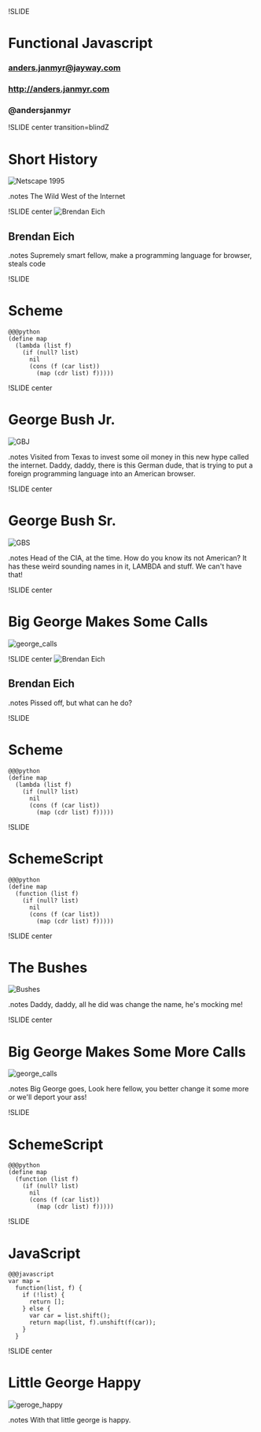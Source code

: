 !SLIDE
# Functional Javascript
### anders.janmyr@jayway.com
### http://anders.janmyr.com
### @andersjanmyr

!SLIDE center transition=blindZ
# Short History
![Netscape 1995](netscape.png)

.notes The Wild West of the Internet

!SLIDE center
![Brendan Eich](brendan_eich.jpg)
## Brendan Eich

.notes Supremely smart fellow, make a programming language for browser, steals code


!SLIDE
# Scheme

    @@@python
    (define map
      (lambda (list f)
        (if (null? list)
          nil
          (cons (f (car list))
            (map (cdr list) f)))))

!SLIDE center
# George Bush Jr.
![GBJ](george_bush_jr.jpg)

.notes Visited from Texas to invest some oil money in this new hype
called the internet. 
Daddy, daddy, there is this German dude, that is trying to put
a foreign programming language into an American browser.

!SLIDE center
# George Bush Sr.
![GBS](george_bush_sr.png)

.notes Head of the CIA, at the time. 
How do you know its not American?
It has these weird sounding names in it, LAMBDA and stuff.
We can't have that!

!SLIDE center
# Big George Makes Some Calls
![george_calls](george_calls.jpg)


!SLIDE center
![Brendan Eich](brendan_eich2.jpg)
## Brendan Eich

.notes Pissed off, but what can he do?

!SLIDE
# Scheme

    @@@python
    (define map
      (lambda (list f)
        (if (null? list)
          nil
          (cons (f (car list))
            (map (cdr list) f)))))


!SLIDE
# SchemeScript

    @@@python
    (define map
      (function (list f)
        (if (null? list)
          nil
          (cons (f (car list))
            (map (cdr list) f)))))

!SLIDE center
# The Bushes
![Bushes](the_bushes2.jpg)

.notes Daddy, daddy, all he did was change the name, he's mocking me!

!SLIDE center
# Big George Makes Some More Calls
![george_calls](george_calls.jpg)

.notes Big George goes, Look here fellow, you better change it some more or
we'll deport your ass!

!SLIDE
# SchemeScript

    @@@python
    (define map
      (function (list f)
        (if (null? list)
          nil
          (cons (f (car list))
            (map (cdr list) f)))))

!SLIDE
# JavaScript

    @@@javascript
    var map =
      function(list, f) {
        if (!list) {
          return [];
        } else {
          var car = list.shift();
          return map(list, f).unshift(f(car));
        }
      }

!SLIDE center
# Little George Happy
![geroge_happy](george_jr_happy.jpg)

.notes With that little george is happy.



